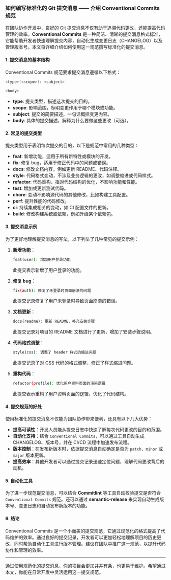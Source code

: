 ### 如何编写标准化的 Git 提交消息 —— 介绍 Conventional Commits 规范

在团队协作开发中，良好的 Git 提交消息不仅有助于追溯代码更改，还能提高代码管理的效率。**Conventional Commits** 是一种简洁、清晰的提交消息格式标准，它能帮助开发者快速理解提交内容，自动化生成变更日志（CHANGELOG）以及管理版本号。本文将详细介绍如何使用这一规范撰写标准化的提交消息。

#### 1. 提交消息的基本结构

Conventional Commits 规范要求提交消息遵循以下格式：

```bash
<type>(<scope>): <subject>

<body>
```

- **type**: 提交类型，描述这次提交的目的。
- **scope**: 影响范围，标明变更作用于哪个模块或功能。
- **subject**: 提交的简要描述，一句话概括变更内容。
- **body**: 具体的提交描述，解释为什么要做这些更改（可选）。

#### 2. 常见的提交类型

提交类型用于表明每次提交的目的，以下是规范中常用的几种类型：

- **feat**: 新增功能，适用于所有新特性或模块的开发。
- **fix**: 修复 bug，适用于修正代码中的问题或错误。
- **docs**: 修改文档内容，例如更新 README、代码注释。
- **style**: 代码格式变动，不涉及业务逻辑的更改，如调整缩进或代码样式。
- **refactor**: 代码重构，指对代码结构的优化，不影响功能和性能。
- **test**: 增加或更新测试代码。
- **chore**: 变动不影响源代码的其他修改，比如构建工具配置。
- **perf**: 提升性能的代码修改。
- **ci**: 持续集成相关的变动，如 CI 配置文件的更新。
- **build**: 修改构建系统或依赖，例如升级某个依赖包。

#### 3. 提交消息示例

为了更好地理解提交消息的写法，以下列举了几种常见的提交示例：

1. **新增功能**：
   ```bash
   feat(user): 增加用户登录功能
   ```
   此提交表示新增了用户登录的功能。

2. **修复 bug**：
   ```bash
   fix(auth): 修复了未登录时页面崩溃的问题
   ```
   此提交记录修复了用户未登录时导致页面崩溃的错误。

3. **文档更新**：
   ```bash
   docs(readme): 更新 README，补充安装步骤
   ```
   此提交记录对项目的 README 文档进行了更新，增加了安装步骤说明。

4. **代码格式调整**：
   ```bash
   style(css): 调整了 header 样式的缩进问题
   ```
   此提交记录了对 CSS 代码的格式调整，修正了样式缩进问题。

5. **重构代码**：
   ```bash
   refactor(profile): 优化用户资料页面的渲染逻辑
   ```
   此提交表示重构了用户资料页面的逻辑，优化了代码结构。

#### 4. 提交规范的好处

使用标准化的提交消息不仅能为团队协作带来便利，还具有以下几大优势：

- **提高可读性**：开发人员能从提交日志中快速了解每次代码更改的目的和范围。
- **自动化支持**：结合 `Conventional Commits`，可以通过工具自动生成 CHANGELOG、版本号，并在 CI/CD 流程中加速发布流程。
- **版本控制**：在发布新版本时，依据提交消息自动确定是否为 `patch`、`minor` 或 `major` 版本更新。
- **提高效率**：其他开发者可以通过提交记录迅速定位问题，理解代码更改背后的动机。

#### 5. 自动化工具

为了进一步规范提交消息，可以结合 **Commitlint** 等工具自动校验提交是否符合 `Conventional Commits` 规范。还可以通过 **semantic-release** 来实现自动生成版本号、变更日志和自动发布新版本的功能。

#### 6. 结论

Conventional Commits 是一个小而美的提交规范，它通过规范化的格式提高了代码维护的效率。通过良好的提交记录，开发者可以更加轻松地理解项目的历史更改，同时帮助自动化工具进行版本管理。建议在团队中推广这一规范，以提升代码协作和管理的效率。

---

通过使用规范化的提交消息，你的项目会更加井井有条，也更易于维护。希望通过本文，你能在日常开发中灵活运用这一提交规范。